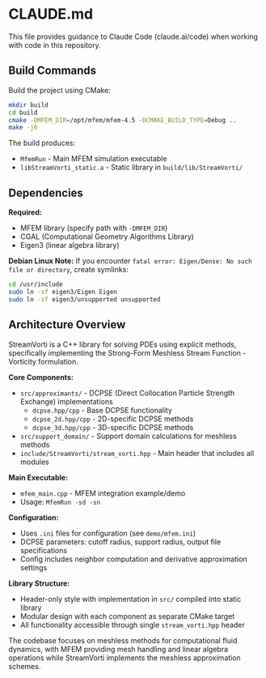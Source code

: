 # CLAUDE.md

This file provides guidance to Claude Code (claude.ai/code) when working with code in this repository.

## Build Commands

Build the project using CMake:
```bash
mkdir build
cd build
cmake -DMFEM_DIR=/opt/mfem/mfem-4.5 -DCMAKE_BUILD_TYPE=Debug ..
make -j6
```

The build produces:
- `MfemRun` - Main MFEM simulation executable
- `libStreamVorti_static.a` - Static library in `build/lib/StreamVorti/`

## Dependencies

**Required:**
- MFEM library (specify path with `-DMFEM_DIR`)
- CGAL (Computational Geometry Algorithms Library)
- Eigen3 (linear algebra library)

**Debian Linux Note:** If you encounter `fatal error: Eigen/Dense: No such file or directory`, create symlinks:
```bash
cd /usr/include
sudo ln -sf eigen3/Eigen Eigen
sudo ln -sf eigen3/unsupported unsupported
```

## Architecture Overview

StreamVorti is a C++ library for solving PDEs using explicit methods, specifically implementing the Strong-Form Meshless Stream Function - Vorticity formulation.

**Core Components:**
- `src/approximants/` - DCPSE (Direct Collocation Particle Strength Exchange) implementations
  - `dcpse.hpp/cpp` - Base DCPSE functionality
  - `dcpse_2d.hpp/cpp` - 2D-specific DCPSE methods
  - `dcpse_3d.hpp/cpp` - 3D-specific DCPSE methods
- `src/support_domain/` - Support domain calculations for meshless methods
- `include/StreamVorti/stream_vorti.hpp` - Main header that includes all modules

**Main Executable:**
- `mfem_main.cpp` - MFEM integration example/demo
- Usage: `MfemRun -sd -sn`

**Configuration:**
- Uses `.ini` files for configuration (see `demo/mfem.ini`)
- DCPSE parameters: cutoff radius, support radius, output file specifications
- Config includes neighbor computation and derivative approximation settings

**Library Structure:**
- Header-only style with implementation in `src/` compiled into static library
- Modular design with each component as separate CMake target
- All functionality accessible through single `stream_vorti.hpp` header

The codebase focuses on meshless methods for computational fluid dynamics, with MFEM providing mesh handling and linear algebra operations while StreamVorti implements the meshless approximation schemes.